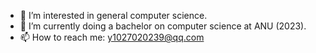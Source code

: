 - 👀 I’m interested in general computer science.
- 🌱 I’m currently doing a bachelor on computer science at ANU (2023).
- 📫 How to reach me: y1027020239@qq.com

<!---
yixiangyin/yixiangyin is a ✨ special ✨ repository because its `README.md` (this file) appears on your GitHub profile.
You can click the Preview link to take a look at your changes.
--->
